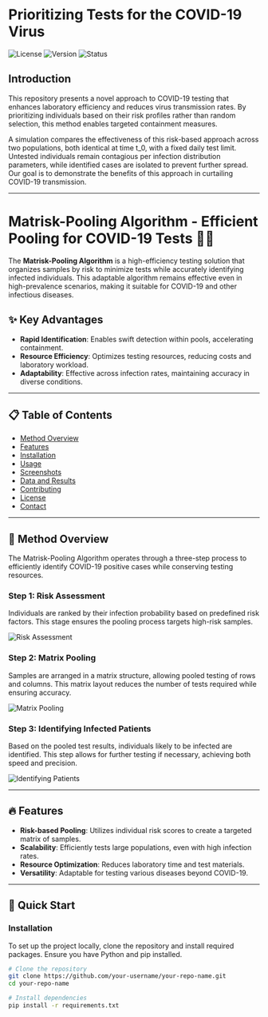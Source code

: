 # Prioritizing Tests for the COVID-19 Virus

![License](https://img.shields.io/badge/license-MIT-blue)
![Version](https://img.shields.io/badge/version-1.0.0-orange)
![Status](https://img.shields.io/badge/status-finished-brightgreen)

## Introduction

This repository presents a novel approach to COVID-19 testing that enhances laboratory efficiency and reduces virus transmission rates. By prioritizing individuals based on their risk profiles rather than random selection, this method enables targeted containment measures. 

A simulation compares the effectiveness of this risk-based approach across two populations, both identical at time t_0, with a fixed daily test limit. Untested individuals remain contagious per infection distribution parameters, while identified cases are isolated to prevent further spread. Our goal is to demonstrate the benefits of this approach in curtailing COVID-19 transmission.

---

# Matrisk-Pooling Algorithm - Efficient Pooling for COVID-19 Tests 🚀🧪

The **Matrisk-Pooling Algorithm** is a high-efficiency testing solution that organizes samples by risk to minimize tests while accurately identifying infected individuals. This adaptable algorithm remains effective even in high-prevalence scenarios, making it suitable for COVID-19 and other infectious diseases.

## ✨ Key Advantages
- **Rapid Identification**: Enables swift detection within pools, accelerating containment.
- **Resource Efficiency**: Optimizes testing resources, reducing costs and laboratory workload.
- **Adaptability**: Effective across infection rates, maintaining accuracy in diverse conditions.

---

## 📋 Table of Contents

- [Method Overview](#method-overview)
- [Features](#features)
- [Installation](#installation)
- [Usage](#usage)
- [Screenshots](#screenshots)
- [Data and Results](#data-and-results)
- [Contributing](#contributing)
- [License](#license)
- [Contact](#contact)

---

## 🧠 Method Overview

The Matrisk-Pooling Algorithm operates through a three-step process to efficiently identify COVID-19 positive cases while conserving testing resources.

### Step 1: Risk Assessment
Individuals are ranked by their infection probability based on predefined risk factors. This stage ensures the pooling process targets high-risk samples.

![Risk Assessment](https://your-image-url.com/risk_assessment.png)

### Step 2: Matrix Pooling
Samples are arranged in a matrix structure, allowing pooled testing of rows and columns. This matrix layout reduces the number of tests required while ensuring accuracy.

![Matrix Pooling](https://your-image-url.com/matrix_pooling.png)

### Step 3: Identifying Infected Patients
Based on the pooled test results, individuals likely to be infected are identified. This step allows for further testing if necessary, achieving both speed and precision.

![Identifying Patients](https://your-image-url.com/identifying_patients.png)

---

## 🔥 Features

- **Risk-based Pooling**: Utilizes individual risk scores to create a targeted matrix of samples.
- **Scalability**: Efficiently tests large populations, even with high infection rates.
- **Resource Optimization**: Reduces laboratory time and test materials.
- **Versatility**: Adaptable for testing various diseases beyond COVID-19.

---

## 🚀 Quick Start

### Installation

To set up the project locally, clone the repository and install required packages. Ensure you have Python and pip installed.

```bash
# Clone the repository
git clone https://github.com/your-username/your-repo-name.git
cd your-repo-name

# Install dependencies
pip install -r requirements.txt
